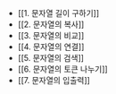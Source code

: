 - [[1. 문자열 길이 구하기]]
- [[2. 문자열의 복사]]
- [[3. 문자열의 비교]]
- [[4. 문자열의 연결]]
- [[5. 문자열의 검색]]
- [[6. 문자열의 토큰 나누기]]
- [[7. 문자열의 입출력]]